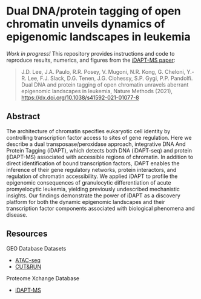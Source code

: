 # Dual DNA/protein tagging of open chromatin unveils dynamics of epigenomic landscapes in leukemia

<i>Work in progress!</i>
This repository provides instructions and code to reproduce results, numerics, and figures from the [iDAPT-MS paper]( https://dx.doi.org/10.1038/s41592-021-01077-8):
> J.D. Lee, J.A. Paulo, R.R. Posey, V. Mugoni, N.R. Kong, G. Cheloni, Y.-R. Lee, F.J. Slack, D.G. Tenen, J.G. Clohessy, S.P. Gygi, P.P. Pandolfi. Dual DNA and protein tagging of open chromatin unravels aberrant epigenomic landscapes in leukemia, Nature Methods (2021), https://dx.doi.org/10.1038/s41592-021-01077-8

## Abstract
The architecture of chromatin specifies eukaryotic cell identity by controlling transcription factor access to sites of gene regulation. Here we describe a dual transposase/peroxidase approach, integrative DNA And Protein Tagging (iDAPT), which detects both DNA (iDAPT-seq) and protein (iDAPT-MS) associated with accessible regions of chromatin. In addition to direct identification of bound transcription factors, iDAPT enables the inference of their gene regulatory networks, protein interactors, and regulation of chromatin accessibility. We applied iDAPT to profile the epigenomic consequences of granulocytic differentiation of acute promyelocytic leukemia, yielding previously undescribed mechanistic insights. Our findings demonstrate the power of iDAPT as a discovery platform for both the dynamic epigenomic landscapes and their transcription factor components associated with biological phenomena and disease.

## Resources
GEO Database Datasets
- [ATAC-seq](https://www.ncbi.nlm.nih.gov/geo/query/acc.cgi?acc=GSE158346)
- [CUT&RUN](https://www.ncbi.nlm.nih.gov/geo/query/acc.cgi?acc=GSE158348)

Proteome Xchange Database
- [iDAPT-MS]( http://proteomecentral.proteomexchange.org/cgi/GetDataset?ID=PXD022252)

